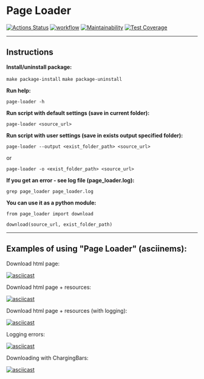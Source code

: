 # Page Loader

[![Actions Status](https://github.com/DzmitrySha/python-project-lvl3/workflows/hexlet-check/badge.svg)](https://github.com/DzmitrySha/python-project-lvl3/actions)
[![workflow](https://github.com/DzmitrySha/python-project-lvl3/actions/workflows/pyci.yml/badge.svg)](https://github.com/DzmitrySha/python-project-lvl3/actions/workflows/pyci.yml)
[![Maintainability](https://api.codeclimate.com/v1/badges/14654064fd831827f0c9/maintainability)](https://codeclimate.com/github/DzmitrySha/python-project-lvl3/maintainability)
[![Test Coverage](https://api.codeclimate.com/v1/badges/14654064fd831827f0c9/test_coverage)](https://codeclimate.com/github/DzmitrySha/python-project-lvl3/test_coverage)


---

## Instructions

**Install/uninstall package:**

`make package-install`
`make package-uninstall`

**Run help:**

`page-loader -h`

**Run script with default settings (save in current folder):** 

`page-loader <source_url>`

**Run script with user settings (save in exists output specified folder):** 

`page-loader --output <exist_folder_path> <source_url>`

or

`page-loader -o <exist_folder_path> <source_url> `

**If you get an error - see log file (page_loader.log):** 

`grep page_loader page_loader.log`

**You can use it as a python module:** 

`from page_loader import download`

`download(source_url, exist_folder_path)`

---

## Examples of using "Page Loader" (asciinems):

Download html page:

[![asciicast](https://asciinema.org/a/2xylreHjfyIbefJaaQrqz6dMO.svg)](https://asciinema.org/a/2xylreHjfyIbefJaaQrqz6dMO)

Download html page + resources:

[![asciicast](https://asciinema.org/a/zpoEkgTPWprl9v2Jwqgdxgsjh.svg)](https://asciinema.org/a/zpoEkgTPWprl9v2Jwqgdxgsjh)

Download html page + resources (with logging):

[![asciicast](https://asciinema.org/a/mWjoiaKEonFeBfFkTq3lZOIDU.svg)](https://asciinema.org/a/mWjoiaKEonFeBfFkTq3lZOIDU)

Logging errors:

[![asciicast](https://asciinema.org/a/I280X2RrvKKTkjDgWh5EwnmQy.svg)](https://asciinema.org/a/I280X2RrvKKTkjDgWh5EwnmQy)

Downloading with ChargingBars:

[![asciicast](https://asciinema.org/a/lwivpiIFkBcx40Igac1KHd1YQ.svg)](https://asciinema.org/a/lwivpiIFkBcx40Igac1KHd1YQ)